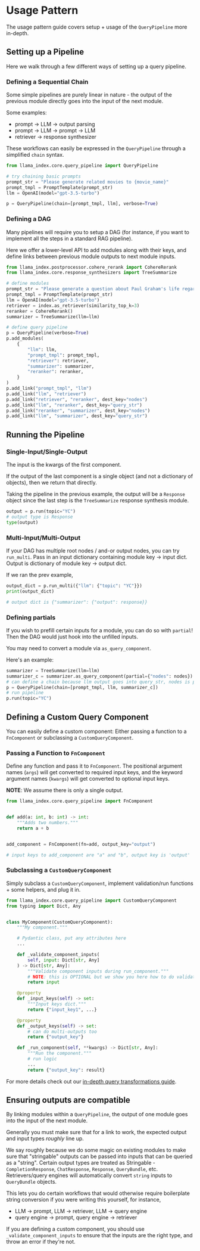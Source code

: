 # Usage Pattern

The usage pattern guide covers setup + usage of the `QueryPipeline` more in-depth.

## Setting up a Pipeline

Here we walk through a few different ways of setting up a query pipeline.

### Defining a Sequential Chain

Some simple pipelines are purely linear in nature - the output of the previous module directly goes into the input of the next module.

Some examples:

- prompt -> LLM -> output parsing
- prompt -> LLM -> prompt -> LLM
- retriever -> response synthesizer

These workflows can easily be expressed in the `QueryPipeline` through a simplified `chain` syntax.

```python
from llama_index.core.query_pipeline import QueryPipeline

# try chaining basic prompts
prompt_str = "Please generate related movies to {movie_name}"
prompt_tmpl = PromptTemplate(prompt_str)
llm = OpenAI(model="gpt-3.5-turbo")

p = QueryPipeline(chain=[prompt_tmpl, llm], verbose=True)
```

### Defining a DAG

Many pipelines will require you to setup a DAG (for instance, if you want to implement all the steps in a standard RAG pipeline).

Here we offer a lower-level API to add modules along with their keys, and define links between previous module outputs to next
module inputs.

```python
from llama_index.postprocessor.cohere_rerank import CohereRerank
from llama_index.core.response_synthesizers import TreeSummarize

# define modules
prompt_str = "Please generate a question about Paul Graham's life regarding the following topic {topic}"
prompt_tmpl = PromptTemplate(prompt_str)
llm = OpenAI(model="gpt-3.5-turbo")
retriever = index.as_retriever(similarity_top_k=3)
reranker = CohereRerank()
summarizer = TreeSummarize(llm=llm)

# define query pipeline
p = QueryPipeline(verbose=True)
p.add_modules(
    {
        "llm": llm,
        "prompt_tmpl": prompt_tmpl,
        "retriever": retriever,
        "summarizer": summarizer,
        "reranker": reranker,
    }
)
p.add_link("prompt_tmpl", "llm")
p.add_link("llm", "retriever")
p.add_link("retriever", "reranker", dest_key="nodes")
p.add_link("llm", "reranker", dest_key="query_str")
p.add_link("reranker", "summarizer", dest_key="nodes")
p.add_link("llm", "summarizer", dest_key="query_str")
```

## Running the Pipeline

### Single-Input/Single-Output

The input is the kwargs of the first component.

If the output of the last component is a single object (and not a dictionary of objects), then we return that directly.

Taking the pipeline in the previous example, the output will be a `Response` object since the last step is the `TreeSummarize` response synthesis module.

```python
output = p.run(topic="YC")
# output type is Response
type(output)
```

### Multi-Input/Multi-Output

If your DAG has multiple root nodes / and-or output nodes, you can try `run_multi`. Pass in an input dictionary containing module key -> input dict. Output is dictionary of module key -> output dict.

If we ran the prev example,

```python
output_dict = p.run_multi({"llm": {"topic": "YC"}})
print(output_dict)

# output dict is {"summarizer": {"output": response}}
```

### Defining partials

If you wish to prefill certain inputs for a module, you can do so with `partial`! Then the DAG would just hook into the unfilled inputs.

You may need to convert a module via `as_query_component`.

Here's an example:

```python
summarizer = TreeSummarize(llm=llm)
summarizer_c = summarizer.as_query_component(partial={"nodes": nodes})
# can define a chain because llm output goes into query_str, nodes is pre-filled
p = QueryPipeline(chain=[prompt_tmpl, llm, summarizer_c])
# run pipeline
p.run(topic="YC")
```

## Defining a Custom Query Component

You can easily define a custom component: Either passing a function to a `FnComponent` or subclassing a `CustomQueryComponent`.

### Passing a Function to `FnComponent`

Define any function and pass it to `FnComponent`. The positional argument names (`args`) will get converted to required input keys, and the keyword argument names (`kwargs`) will get converted to optional input keys.

**NOTE**: We assume there is only a single output.

```python
from llama_index.core.query_pipeline import FnComponent


def add(a: int, b: int) -> int:
    """Adds two numbers."""
    return a + b


add_component = FnComponent(fn=add, output_key="output")

# input keys to add_component are "a" and "b", output key is 'output'
```

### Subclassing a `CustomQueryComponent`

Simply subclass a `CustomQueryComponent`, implement validation/run functions + some helpers, and plug it in.

```python
from llama_index.core.query_pipeline import CustomQueryComponent
from typing import Dict, Any


class MyComponent(CustomQueryComponent):
    """My component."""

    # Pydantic class, put any attributes here
    ...

    def _validate_component_inputs(
        self, input: Dict[str, Any]
    ) -> Dict[str, Any]:
        """Validate component inputs during run_component."""
        # NOTE: this is OPTIONAL but we show you here how to do validation as an example
        return input

    @property
    def _input_keys(self) -> set:
        """Input keys dict."""
        return {"input_key1", ...}

    @property
    def _output_keys(self) -> set:
        # can do multi-outputs too
        return {"output_key"}

    def _run_component(self, **kwargs) -> Dict[str, Any]:
        """Run the component."""
        # run logic
        ...
        return {"output_key": result}
```

For more details check out our [in-depth query transformations guide](../../../examples/pipeline/query_pipeline.ipynb).

## Ensuring outputs are compatible

By linking modules within a `QueryPipeline`, the output of one module goes into the input of the next module.

Generally you must make sure that for a link to work, the expected output and input types _roughly_ line up.

We say roughly because we do some magic on existing modules to make sure that "stringable" outputs can be passed into
inputs that can be queried as a "string". Certain output types are treated as Stringable - `CompletionResponse`, `ChatResponse`, `Response`, `QueryBundle`, etc. Retrievers/query engines will automatically convert `string` inputs to `QueryBundle` objects.

This lets you do certain workflows that would otherwise require boilerplate string conversion if you were writing this yourself, for instance,

- LLM -> prompt, LLM -> retriever, LLM -> query engine
- query engine -> prompt, query engine -> retriever

If you are defining a custom component, you should use `_validate_component_inputs` to ensure that the inputs are the right type, and throw an error if they're not.
